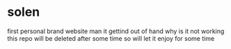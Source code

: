     
# solen
first personal brand website 
man it gettind out of hand 
 why is it not working this repo will be deleted after some time so will let it enjoy for some time 
